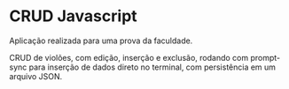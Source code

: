 # CRUD Javascript

Aplicação realizada para uma prova da faculdade.

CRUD de violões, com edição, inserção e exclusão, rodando com prompt-sync para inserção de dados direto no terminal, com persistência em um arquivo JSON.
